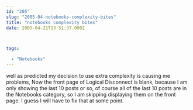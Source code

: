 ```yaml
---
id: "205"
slug: "2005-04-notebooks-complexity-bites"
title: "notebooks complexity bites"
date: 2005-04-21T13:51:37.000Z



tags:

  - "Notebooks"
---
```

<div class="sqs-html-content">
  <p>well as predicted my decision to use extra complexity is causing me problems, Now the front page of Logical Disconnect is blank, because I am only showing the last 10 posts or so, of course all of the last 10 posts are in the Notebooks category, so I am skipping displaying them on the front page.
I guess I will have to fix that at some point.</p>
</div>
